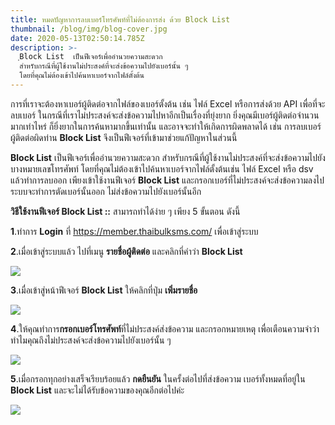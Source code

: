 ```yaml
---
title: หมดปัญหาการลบเบอร์โทรศัพท์ที่ไม่ต้องการส่ง ด้วย Block List
thumbnail: /blog/img/blog-cover.jpg
date: 2020-05-13T02:50:14.785Z
description: >-
  ฺฺBlock List  เป็นฟีเจอร์เพื่ออำนวยความสะดวก
  สำหรับกรณีที่ผู้ใช้งานไม่ประสงค์ที่จะส่งข้อความไปยังเบอร์นั้น ๆ
  โดยที่คุณไม่ต้องเข้าไปค้นหาเบอร์จากไฟล์ตั้งต้น
---
```

การที่เราจะต้องหาเบอร์ผู้ติดต่อจากไฟล์ของเบอร์ตั้งต้น เช่น ไฟล์ Excel หรือการส่งด้วย API เพื่อที่จะลบเบอร์ ในกรณีที่เราไม่ประสงค์จะส่งข้อความไปหาอีกเป็นเรื่องที่ยุ่งยาก ยิ่งคุณมีเบอร์ผู้ติดต่อจำนวนมากเท่าไหร่ ก็ยิ่งยากในการค้นหามากขึ้นเท่านั้น และอาจจะทำให้เกิดการผิดพลาดได้ เช่น การลบเบอร์ผู้ติดต่อผิดท่าน **Block List** จึงเป็นฟีเจอร์ที่เข้ามาช่วยแก้ปัญหาในส่วนนี้ 

**Block List**  เป็นฟีเจอร์เพื่ออำนวยความสะดวก สำหรับกรณีที่ผู้ใช้งานไม่ประสงค์ที่จะส่งข้อความไปยังบางหมายเลขโทรศัพท์ โดยที่คุณไม่ต้องเข้าไปค้นหาเบอร์จากไฟล์ตั้งต้นเช่น ไฟล์ Excel หรือ dsv แล้วทำการลบออก เพียงเข้าใช้งานฟีเจอร์ **Block List** และกรอกเบอร์ที่ไม่ประสงค์จะส่งข้อความลงไป  ระบบจะทำการตัดเบอร์นั้นออก ไม่ส่งข้อความไปยังเบอร์นั้นอีก 

**วิธีใช้งานฟีเจอร์ Block List ::**
 สามารถทำได้ง่าย ๆ เพียง 5 ขั้นตอน ดังนี้

**1**.ทำการ **Login** ที่  https://member.thaibulksms.com/  เพื่อเข้าสู่ระบบ 

**2**.เมื่อเข้าสู่ระบบแล้ว ไปที่เมนู **รายชื่อผู้ติดต่อ** และคลิกที่คำว่า **Block List**

![](/blog/img/1.png)

**3**.เมื่อเข้าสู่หน้าฟีเจอร์ **Block List** ให้คลิกที่ปุ่ม **เพิ่มรายชื่อ**

![](/blog/img/เพิ่มรายชื่อ1.png)

**4**.ให้คุณทำการ**กรอกเบอร์โทรศัพท์**ที่ไม่ประสงค์ส่งข้อความ และกรอกหมายเหตุ เพื่อเตือนความจำว่าทำไมคุณถึงไม่ประสงค์จะส่งข้อความไปยังเบอร์นั้น ๆ

![](/blog/img/เพิ่มรายชื่อ.png)

**5**.เมื่อกรอกทุกอย่างเสร็จเรียบร้อยแล้ว **กดยืนยัน** ในครั้งต่อไปที่ส่งข้อความ เบอร์ทั้งหมดที่อยู่ใน **Block List** และจะไม่ได้รับข้อความของคุณอีกต่อไปค่ะ

![](/blog/img/สุดท้าย2.png)
